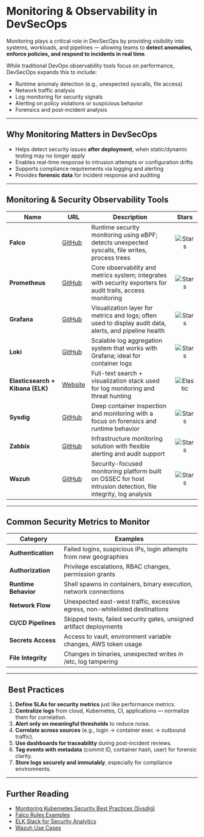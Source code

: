 #  Monitoring & Observability in DevSecOps

Monitoring plays a critical role in DevSecOps by providing visibility into systems, workloads, and pipelines — allowing teams to **detect anomalies, enforce policies, and respond to incidents in real time**.

While traditional DevOps observability tools focus on performance, DevSecOps expands this to include:

- Runtime anomaly detection (e.g., unexpected syscalls, file access)
- Network traffic analysis
- Log monitoring for security signals
- Alerting on policy violations or suspicious behavior
- Forensics and post-incident analysis

---

##  Why Monitoring Matters in DevSecOps

- Helps detect security issues **after deployment**, when static/dynamic testing may no longer apply
- Enables real-time response to intrusion attempts or configuration drifts
- Supports compliance requirements via logging and alerting
- Provides **forensic data** for incident response and auditing

---

##  Monitoring & Security Observability Tools

| Name | URL | Description | Stars |
|------|-----|-------------|:-----:|
| **Falco** | [GitHub](https://github.com/falcosecurity/falco) | Runtime security monitoring using eBPF; detects unexpected syscalls, file writes, process trees | ![Stars](https://img.shields.io/github/stars/falcosecurity/falco?style=for-the-badge) |
| **Prometheus** | [GitHub](https://github.com/prometheus/prometheus) | Core observability and metrics system; integrates with security exporters for audit trails, access monitoring | ![Stars](https://img.shields.io/github/stars/prometheus/prometheus?style=for-the-badge) |
| **Grafana** | [GitHub](https://github.com/grafana/grafana) | Visualization layer for metrics and logs; often used to display audit data, alerts, and pipeline health | ![Stars](https://img.shields.io/github/stars/grafana/grafana?style=for-the-badge) |
| **Loki** | [GitHub](https://github.com/grafana/loki) | Scalable log aggregation system that works with Grafana; ideal for container logs | ![Stars](https://img.shields.io/github/stars/grafana/loki?style=for-the-badge) |
| **Elasticsearch + Kibana (ELK)** | [Website](https://www.elastic.co/what-is/elk-stack) | Full-text search + visualization stack used for log monitoring and threat hunting | ![Elastic](https://img.shields.io/github/stars/elastic/elasticsearch?style=for-the-badge) |
| **Sysdig** | [GitHub](https://github.com/draios/sysdig) | Deep container inspection and monitoring with a focus on forensics and runtime behavior | ![Stars](https://img.shields.io/github/stars/draios/sysdig?style=for-the-badge) |
| **Zabbix** | [GitHub](https://github.com/zabbix/zabbix) | Infrastructure monitoring solution with flexible alerting and audit support | ![Stars](https://img.shields.io/github/stars/zabbix/zabbix?style=for-the-badge) |
| **Wazuh** | [GitHub](https://github.com/wazuh/wazuh) | Security-focused monitoring platform built on OSSEC for host intrusion detection, file integrity, log analysis | ![Stars](https://img.shields.io/github/stars/wazuh/wazuh?style=for-the-badge) |

---

##  Common Security Metrics to Monitor

| Category | Examples |
|----------|----------|
| **Authentication** | Failed logins, suspicious IPs, login attempts from new geographies |
| **Authorization** | Privilege escalations, RBAC changes, permission grants |
| **Runtime Behavior** | Shell spawns in containers, binary execution, network connections |
| **Network Flow** | Unexpected east-west traffic, excessive egress, non-whitelisted destinations |
| **CI/CD Pipelines** | Skipped tests, failed security gates, unsigned artifact deployments |
| **Secrets Access** | Access to vault, environment variable changes, AWS token usage |
| **File Integrity** | Changes in binaries, unexpected writes in /etc, log tampering |

---

## ️ Best Practices

1. **Define SLAs for security metrics** just like performance metrics.
2. **Centralize logs** from cloud, Kubernetes, CI, applications — normalize them for correlation.
3. **Alert only on meaningful thresholds** to reduce noise.
4. **Correlate across sources** (e.g., login → container exec → outbound traffic).
5. **Use dashboards for traceability** during post-incident reviews.
6. **Tag events with metadata** (commit ID, container hash, user) for forensic clarity.
7. **Store logs securely and immutably**, especially for compliance environments.

---


##  Further Reading

- [Monitoring Kubernetes Security Best Practices (Sysdig)](https://sysdig.com/blog/kubernetes-security-guide/)
- [Falco Rules Examples](https://falco.org/docs/rules/)
- [ELK Stack for Security Analytics](https://www.elastic.co/siem)
- [Wazuh Use Cases](https://documentation.wazuh.com/current/getting-started/use-cases/index.html)
